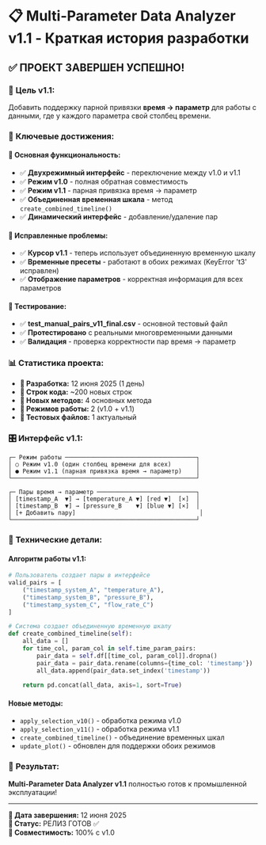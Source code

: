# 📋 Multi-Parameter Data Analyzer v1.1 - Краткая история разработки

## ✅ **ПРОЕКТ ЗАВЕРШЕН УСПЕШНО!**

### 🎯 **Цель v1.1:**
Добавить поддержку парной привязки **время → параметр** для работы с данными, где у каждого параметра свой столбец времени.

### 🚀 **Ключевые достижения:**

#### 🔧 **Основная функциональность:**
- ✅ **Двухрежимный интерфейс** - переключение между v1.0 и v1.1
- ✅ **Режим v1.0** - полная обратная совместимость 
- ✅ **Режим v1.1** - парная привязка время → параметр
- ✅ **Объединенная временная шкала** - метод `create_combined_timeline()`
- ✅ **Динамический интерфейс** - добавление/удаление пар

#### 🐛 **Исправленные проблемы:**
- ✅ **Курсор v1.1** - теперь использует объединенную временную шкалу
- ✅ **Временные пресеты** - работают в обоих режимах (KeyError 't3' исправлен)
- ✅ **Отображение параметров** - корректная информация для всех параметров

#### 🧪 **Тестирование:**
- ✅ **test_manual_pairs_v11_final.csv** - основной тестовый файл
- ✅ **Протестировано** с реальными многовременными данными
- ✅ **Валидация** - проверка корректности пар время → параметр

### 📊 **Статистика проекта:**
- **📅 Разработка:** 12 июня 2025 (1 день)
- **📄 Строк кода:** ~200 новых строк
- **🔧 Новых методов:** 4 основных метода
- **🎯 Режимов работы:** 2 (v1.0 + v1.1)
- **🧪 Тестовых файлов:** 1 актуальный

### 🎛️ **Интерфейс v1.1:**
```
┌─ Режим работы ─────────────────────────────────────┐
│ ○ Режим v1.0 (один столбец времени для всех)       │
│ ● Режим v1.1 (парная привязка время → параметр)    │
└────────────────────────────────────────────────────┘

┌─ Пары время → параметр ────────────────────────────┐
│ [timestamp_A  ▼] → [temperature_A ▼] [red ▼]  [×]  │
│ [timestamp_B  ▼] → [pressure_B    ▼] [blue ▼] [×]  │
│ [+ Добавить пару]                                   │
└────────────────────────────────────────────────────┘
```

### 🔧 **Технические детали:**

#### Алгоритм работы v1.1:
```python
# Пользователь создает пары в интерфейсе
valid_pairs = [
    ("timestamp_system_A", "temperature_A"),
    ("timestamp_system_B", "pressure_B"),
    ("timestamp_system_C", "flow_rate_C")
]

# Система создает объединенную временную шкалу
def create_combined_timeline(self):
    all_data = []
    for time_col, param_col in self.time_param_pairs:
        pair_data = self.df[[time_col, param_col]].dropna()
        pair_data = pair_data.rename(columns={time_col: 'timestamp'})
        all_data.append(pair_data.set_index('timestamp'))
    
    return pd.concat(all_data, axis=1, sort=True)
```

#### Новые методы:
- `apply_selection_v10()` - обработка режима v1.0
- `apply_selection_v11()` - обработка режима v1.1
- `create_combined_timeline()` - объединение временных шкал
- `update_plot()` - обновлен для поддержки обоих режимов

### 🎉 **Результат:**
**Multi-Parameter Data Analyzer v1.1** полностью готов к промышленной эксплуатации!

---

**📅 Дата завершения:** 12 июня 2025  
**🚀 Статус:** РЕЛИЗ ГОТОВ ✅  
**🔄 Совместимость:** 100% с v1.0
